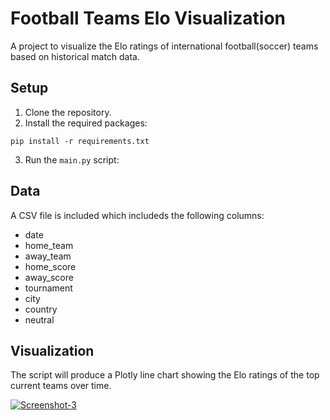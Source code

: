 # Football Teams Elo Visualization
A project to visualize the Elo ratings of international football(soccer) teams based on historical match data.

## Setup

1. Clone the repository.
2. Install the required packages:

```
pip install -r requirements.txt
```


3. Run the `main.py` script:


## Data

A CSV file is included which includeds the following columns:
- date
- home_team
- away_team
- home_score
- away_score
- tournament
- city
- country
- neutral

## Visualization

The script will produce a Plotly line chart showing the Elo ratings of the top current teams over time.

<a href="https://ibb.co/KhTpHGJ"><img src="https://i.ibb.co/kBNsFyt/Screenshot-3.png" alt="Screenshot-3" border="0"></a>
